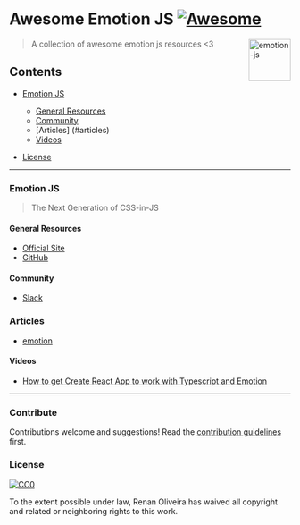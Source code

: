 # Awesome Emotion JS [![Awesome](https://cdn.rawgit.com/sindresorhus/awesome/d7305f38d29fed78fa85652e3a63e154dd8e8829/media/badge.svg)](https://github.com/sindresorhus/awesome)

[<img alt="emotion-js" src="https://cdn.rawgit.com/tkh44/emotion/master/emotion.png" height="75px" align="right"/>](https://styled-components.com)

> A collection of awesome emotion js resources  <3

## Contents
- [Emotion JS](#emotion-js)
  - [General Resources](#general-resources)
  - [Community](#community)
  - [Articles] (#articles)
  - [Videos](#videos)

- [License](#license)


---
### Emotion JS
> The Next Generation of CSS-in-JS

#### General Resources
* [Official Site](https://emotion.sh/)
* [GitHub](https://github.com/emotion-js/emotion)

#### Community
* [Slack](https://emotion.now.sh/)

### Articles
* [emotion](https://medium.com/@tkh44/emotion-ad1c45c6d28b)

#### Videos

* [How to get Create React App to work with Typescript and Emotion
](https://youtu.be/gt8x6uODvEQ) 

---
### Contribute

Contributions welcome and suggestions! Read the [contribution guidelines](contributing.md) first.

### License

[![CC0](http://mirrors.creativecommons.org/presskit/buttons/88x31/svg/cc-zero.svg)](http://creativecommons.org/publicdomain/zero/1.0)

To the extent possible under law, Renan Oliveira has waived all copyright and
related or neighboring rights to this work.
